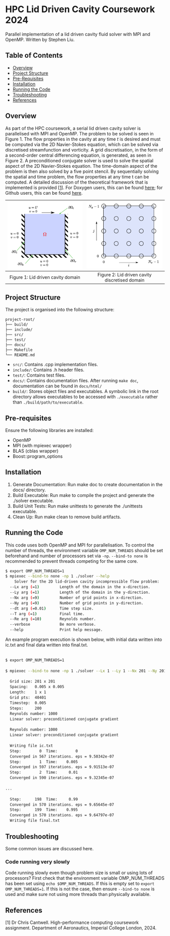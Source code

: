 # HPC Lid Driven Cavity Coursework 2024

Parallel implementation of a lid driven cavity fluid solver with MPI and OpenMP. Written by Stephen Liu.

## Table of Contents

- [Overview](#Overview)
- [Project Structure](#project-structure)
- [Pre-Requisites](#pre-requisites)
- [Installation](#Installation)
- [Running the Code](#Running-the-Code)
- [Troubleshooting](#Troubleshooting)
- [References](#references)

## Overview

As part of the HPC coursework, a serial lid driven cavity solver is parallelised with MPI and OpenMP. The problem to be solved is seen in Figure 1. The flow properties in the cavity at any time *t* is desired and must be computed via the 2D Navier-Stokes equation, which can be solved via discretised streamfunction and vorticity. A grid discretisation, in the form of a second-order central differencing equation, is generated, as seen in Figure 2. A preconditioned conjugate solver is used to solve the spatial aspect of the 2D Navier-Stokes equation. The time-domain aspect of the problem is then also solved by a five point stencil. By sequentially solving the spatial and time problem, the flow properties at any time t can be computed. A detailed discussion of the theoretical framework that is implemented is provided \[[1](#references)\]. For Doxygen users, this can be found [here](assignment.pdf); for Github users, this can be found [here](docs/assignment.pdf).

| ![Figure 1: Lid driven cavity domain](docs/domain.png) | ![Figure 2: Lid driven cavity discretised domain](docs/discreteDomain.png) |
|:--:|:--:|
| Figure 1: Lid driven cavity domain | Figure 2: Lid driven cavity discretised domain |


## Project Structure

The project is organised into the following structure: 

```
project-root/
├── build/
├── include/
├── src/
├── test/
├── docs/
├── Makefile
└── README.md
```

- `src/`: Contains .cpp implementation files.
- `include/`: Contains .h header files.
- `test/`: Contains test files.
- `docs/`: Contains documentation files. After running `make doc`, documentation can be found in `docs/html/`
- `build/`: Stores object files and executables. A symbolic link in the root directory allows executables to be accessed with `./executable` rather than `./build/path/to/executable`.

## Pre-requisites

Ensure the following libraries are installed:

 - OpenMP
 - MPI (with mpiexec wrapper)
 - BLAS (cblas wrapper)
 - Boost::program_options

## Installation

1. Generate Documentation: Run make doc to create documentation in the docs/ directory.
2. Build Executable: Run make to compile the project and generate the ./solver executable.
3. Build Unit Tests: Run make unittests to generate the ./unittests executable.
4. Clean Up: Run make clean to remove build artifacts.

## Running the Code

This code uses both OpenMP and MPI for parallelisation. To control the number of threads, the environment variable `OMP_NUM_THREADS` should be set beforehand and number of processors set via `-np`. `--bind-to none` is recommended to prevent threads competing for the same core.

```bash
$ export OMP_NUM_THREADS=1
$ mpiexec --bind-to none -np 1 ./solver --help
    Solver for the 2D lid-driven cavity incompressible flow problem:
  --Lx arg (=1)         Length of the domain in the x-direction.
  --Ly arg (=1)         Length of the domain in the y-direction.
  --Nx arg (=9)         Number of grid points in x-direction.
  --Ny arg (=9)         Number of grid points in y-direction.
  --dt arg (=0.01)      Time step size.
  --T arg (=1)          Final time.
  --Re arg (=10)        Reynolds number.
  --verbose             Be more verbose.
  --help                Print help message.
```

An example program execution is shown below, with initial data written into ic.txt and final data written into final.txt.

```bash

$ export OMP_NUM_THREADS=1

$ mpiexec --bind-to none -np 1 ./solver --Lx 1 --Ly 1 --Nx 201 --Ny 201 --Re 1000 --dt 0.005 --T 1

  Grid size: 201 x 201
  Spacing:   0.005 x 0.005
  Length:    1 x 1
  Grid pts:  40401
  Timestep:  0.005
  Steps:     200
  Reynolds number: 1000
  Linear solver: preconditioned conjugate gradient

  Reynolds number: 1000
  Linear solver: preconditioned conjugate gradient

  Writing file ic.txt
  Step:        0  Time:        0
  Converged in 567 iterations. eps = 9.50342e-07
  Step:        1  Time:    0.005
  Converged in 597 iterations. eps = 9.91513e-07
  Step:        2  Time:     0.01
  Converged in 590 iterations. eps = 9.32345e-07

...

  Step:      198  Time:     0.99
  Converged in 570 iterations. eps = 9.65645e-07
  Step:      199  Time:    0.995
  Converged in 570 iterations. eps = 9.64797e-07
  Writing file final.txt

```
## Troubleshooting

Some common issues are discussed here.

### Code running very slowly

Code running slowly even though problem size is small or using lots of processors? First check that the environment variable OMP_NUM_THREADS has been set using `echo $OMP_NUM_THREADS`. If this is empty set to `export OMP_NUM_THREADS=1`. If this is not the case, then ensure `--bind-to none` is used and make sure not using more threads than physically available.

## References

[1] Dr Chris Cantwell. High-performance computing coursework assignment. Department of Aeronautics, Imperial College London, 2024.